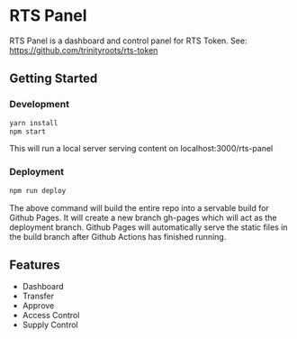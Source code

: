 # RTS Panel

RTS Panel is a dashboard and control panel for RTS Token.
See: https://github.com/trinityroots/rts-token

## Getting Started

### Development
```bash
yarn install
npm start
```
This will run a local server serving content on localhost:3000/rts-panel

### Deployment
```bash
npm run deploy
```
The above command will build the entire repo into a servable build for Github Pages.
It will create a new branch gh-pages which will act as the deployment branch. Github Pages will automatically serve the static files in the build branch after Github Actions has finished running.

## Features

- Dashboard
- Transfer
- Approve
- Access Control
- Supply Control
